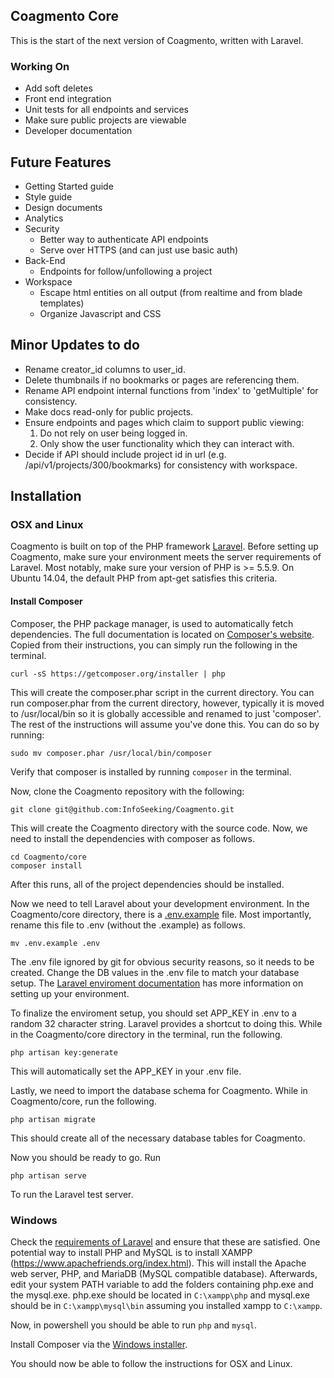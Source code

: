 ## Coagmento Core
This is the start of the next version of Coagmento, written with Laravel.

### Working On ###
- Add soft deletes
- Front end integration
- Unit tests for all endpoints and services
- Make sure public projects are viewable
- Developer documentation

## Future Features ##
- Getting Started guide
- Style guide
- Design documents
- Analytics
- Security
	+ Better way to authenticate API endpoints
	+ Serve over HTTPS (and can just use basic auth)
- Back-End
	+ Endpoints for follow/unfollowing a project
- Workspace
	+ Escape html entities on all output (from realtime and from blade templates)
	+ Organize Javascript and CSS

## Minor Updates to do ##
- Rename creator_id columns to user_id.
- Delete thumbnails if no bookmarks or pages are referencing them.
- Rename API endpoint internal functions from 'index' to 'getMultiple' for consistency.
- Make docs read-only for public projects.
- Ensure endpoints and pages which claim to support public viewing:
	1. Do not rely on user being logged in.
	2. Only show the user functionality which they can interact with.
- Decide if API should include project id in url (e.g. /api/v1/projects/300/bookmarks) for consistency with workspace.

## Installation ##

### OSX and Linux ###
Coagmento is built on top of the PHP framework [Laravel](http://laravel.com/). Before setting up Coagmento, make sure your environment meets the server requirements of Laravel. Most notably, make sure your version of PHP is >= 5.5.9. On Ubuntu 14.04, the default PHP from apt-get satisfies this criteria.

#### Install Composer ####
Composer, the PHP package manager, is used to automatically fetch dependencies. The full documentation is located on [Composer's website](https://getcomposer.org/). Copied from their instructions, you can simply run the following in the terminal.
```
curl -sS https://getcomposer.org/installer | php
```
This will create the composer.phar script in the current directory. You can run composer.phar from the current directory, however, typically it is moved to /usr/local/bin so it is globally accessible and renamed to just 'composer'. The rest of the instructions will assume you've done this. You can do so by running:
```
sudo mv composer.phar /usr/local/bin/composer
```

Verify that composer is installed by running `composer` in the terminal.

Now, clone the Coagmento repository with the following:

```
git clone git@github.com:InfoSeeking/Coagmento.git
```

This will create the Coagmento directory with the source code. Now, we need to install the dependencies with composer as follows.

```
cd Coagmento/core
composer install
```
After this runs, all of the project dependencies should be installed.

Now we need to tell Laravel about your development environment. In the Coagmento/core directory, there is a [.env.example](https://github.com/InfoSeeking/Coagmento/blob/master/core/.env.example) file. Most importantly, rename this file to .env (without the .example) as follows.

```
mv .env.example .env
```

The .env file ignored by git for obvious security reasons, so it needs to be created. Change the DB values in the .env file to match your database setup. The [Laravel enviroment documentation](http://laravel.com/docs/5.1#environment-configuration) has more information on setting up your environment.

To finalize the enviroment setup, you should set APP\_KEY in .env to a random 32 character string. Laravel provides a shortcut to doing this. While in the Coagmento/core directory in the terminal, run the following.
```
php artisan key:generate
```
This will automatically set the APP\_KEY in your .env file.

Lastly, we need to import the database schema for Coagmento. While in Coagmento/core, run the following.

```
php artisan migrate
```
This should create all of the necessary database tables for Coagmento.

Now you should be ready to go. Run
```
php artisan serve
```
To run the Laravel test server.

### Windows ###

Check the [requirements of Laravel](http://laravel.com/docs/5.1) and ensure that these are satisfied. One potential way to install PHP and MySQL is to install XAMPP (https://www.apachefriends.org/index.html). This will install the Apache web server, PHP, and MariaDB (MySQL compatible database). Afterwards, edit your system PATH variable to add the folders containing php.exe and the mysql.exe. php.exe should be located in `C:\xampp\php` and mysql.exe should be in `C:\xampp\mysql\bin` assuming you installed xampp to `C:\xampp`.

Now, in powershell you should be able to run `php` and `mysql`.

Install Composer via the [Windows installer](https://getcomposer.org/download/).

You should now be able to follow the instructions for OSX and Linux.